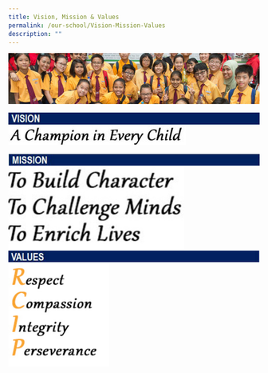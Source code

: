 ```yaml
---
title: Vision, Mission & Values
permalink: /our-school/Vision-Mission-Values
description: ""
---
```

![](/images/Food%20heartland%2061.jpg)

![](/images/vision2.jpg)
![](/images/vision_img.jpg)

![](/images/mission2.jpg)
<img src="/images/mission_img.jpg" 
     style="width:70%;float:left">
		 
![](/images/values2.jpg)
<img src="/images/values_img.jpg" 
     style="width:40%;float:left">